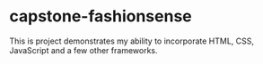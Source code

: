 # capstone-fashionsense
This is project demonstrates my ability to incorporate HTML, CSS, JavaScript and a few other frameworks.
